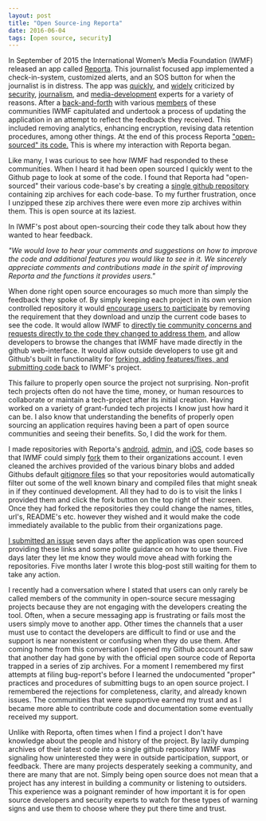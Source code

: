 ```yaml
---
layout: post
title: "Open Source-ing Reporta"
date: 2016-06-04
tags: [open source, security]
---
```


In September of 2015 the International Women’s Media Foundation (IWMF) released an app called [Reporta](https://www.reporta.org/). This journalist focused app implemented a check-in-system, customized alerts, and an SOS button for when the journalist is in distress. The app was [quickly](http://motherboard.vice.com/read/this-new-secure-app-for-journalists-may-not-be-secure-at-all), and [widely](http://www.huffingtonpost.com/entry/reporta-journalism-safety-security_us_56151c22e4b0fad1591a1ebb) criticized by [security](https://twitter.com/theodorosc/status/651102085677719552), [journalism](https://twitter.com/CPJTechnology/status/655138267382190080), and [media-development](https://twitter.com/menacommittee/status/650731692458700800) experts for a variety of reasons. After a [back-and-forth](https://ijnet.org/en/blog/iwmf-responds-security-concerns-about-new-app-reporta) with various [members](https://twitter.com/conflictmedia/status/649982146933837824) of these communities IWMF capitulated and undertook a process of updating the application in an attempt to reflect the feedback they received. This included removing analytics, enhancing encryption, revising data retention procedures, among other things. At the end of this process Reporta ["open-sourced" its code.](https://www.reporta.org/en/news/iwmf-to-make-reporta-open-source/) This is where my interaction with Reporta began.

Like many, I was curious to see how IWMF had responded to these communities. When I heard it had been open sourced I quickly went to the Github page to look at some of the code. I found that Reporta had "open-sourced" their various code-base's by creating a [single github repository](https://github.com/ReportaIWMF/Reporta-apps-and-backend-db) containing zip archives for each code-base. To my further frustration, once I unzipped these zip archives there were even more zip archives within them. This is open source at its laziest.

In IWMF's post about open-sourcing their code they talk about how they wanted to hear feedback.

*"We would love to hear your comments and suggestions on how to improve the code and additional features you would like to see in it.  We sincerely appreciate comments and contributions made in the spirit of improving Reporta and the functions it provides users."*

When done right open source encourages so much more than simply the feedback they spoke of. By simply keeping each project in its own version controlled repository it would [encourage users to participate](http://producingoss.com/en/getting-started.html#vc-and-bug-tracker-access) by removing the requirement that they download and unzip the current code bases to see the code. It would allow IWMF to [directly tie community concerns and requests directly to the code they changed to address them](https://github.com/blog/957-introducing-issue-mentions), and allow developers to browse the changes that IWMF have made directly in the github web-interface. It would allow outside developers to use git and Github's built in functionality for [forking, adding features/fixes, and submitting code back](https://guides.github.com/introduction/flow/) to IWMF's project.

This failure to properly open source the project not surprising. Non-profit tech projects often do not have the time, money, or human resources to collaborate or maintain a tech-project after its initial creation. Having worked on a variety of grant-funded tech projects I know just how hard it can be. I also know that understanding the benefits of properly open sourcing an application requires having been a part of open source communities and seeing their benefits. So, I did the work for them.

I made repositories with Reporta's [android](https://github.com/elationfoundation/Reporta-Android), [admin](https://github.com/elationfoundation/Reporta-backend), and [iOS](https://github.com/elationfoundation/Reporta-iOS), code bases so that IWMF could simply [fork](https://guides.github.com/activities/forking/) them to their organizations account. I even cleaned the  archives provided of the various binary blobs and added Githubs default [gitignore files](https://help.github.com/articles/ignoring-files/) so that your repositories would automatically filter out some of the well known binary and compiled files that might sneak in if they continued development.  All they had to do is to visit the links I provided them and click the fork button on the top right of their screen. Once they had forked the repositories they could change the names, titles, url's, README's etc. however they wished and it would make the code immediately available to the public from their organizations page.

[I submitted an issue](https://github.com/ReportaIWMF/Reporta-apps-and-backend-db/issues/2) seven days after the application was open sourced providing these links and some polite guidance on how to use them. Five days later they let me know they would move ahead with forking the repositories. Five months later I wrote this blog-post still waiting for them to take any action.

I recently had a conversation where I stated that users can only rarely be called members of the community in open-source secure messaging projects because they are not engaging with the developers creating the tool. Often, when a secure messaging app is frustrating or fails most the users simply move to another app. Other times the channels that a user must use to contact the developers are difficult to find or use and the support is near nonexistent or confusing when they do use them. After coming home from this conversation I opened my Github account and saw that another day had gone by with the official open source code of Reporta trapped in a series of zip archives. For a moment I remembered my first attempts at filing bug-report's before I learned the undocumented "proper" practices and procedures of submitting bugs to an open source project. I remembered the rejections for completeness, clarity, and already known issues. The communities that were supportive earned my trust and as I became more able to contribute code and documentation some eventually received my support.

Unlike with Reporta, often times when I find a project I don't have knowledge about the people and history of the project. By lazily dumping archives of their latest code into a single github repository IWMF was signaling how uninterested they were in outside participation, support, or feedback. There are many projects desperately seeking a community, and there are many that are not. Simply being open source does not mean that a project has any interest in building a community or listening to outsiders. This experience was a poignant reminder of how important it is for open source developers and security experts to watch for these types of warning signs and use them to choose where they put there time and trust.
